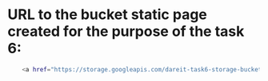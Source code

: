 <h3 align=”center”>

# URL to the bucket static page created for the purpose of the task 6: <br>
```sh
    <a href="https://storage.googleapis.com/dareit-task6-storage-bucket/index.html">https://storage.googleapis.com/dareit-task6-storage-bucket/index.html</a></br>
```

</h3>